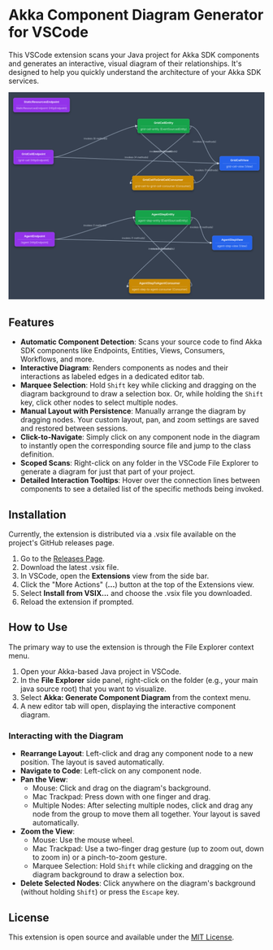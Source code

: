 # **Akka Component Diagram Generator for VSCode**

This VSCode extension scans your Java project for Akka SDK components and generates an interactive, visual diagram of their relationships. It's designed to help you quickly understand the architecture of your Akka SDK services.

![diagram](example-component-diagram.png)

## **Features**

* **Automatic Component Detection**: Scans your source code to find Akka SDK components like Endpoints, Entities, Views, Consumers, Workflows, and more.
* **Interactive Diagram**: Renders components as nodes and their interactions as labeled edges in a dedicated editor tab.
* **Marquee Selection**: Hold `Shift` key while clicking and dragging on the diagram background to draw a selection box. Or, while holding the `Shift` key, click other nodes to select multiple nodes.
* **Manual Layout with Persistence**: Manually arrange the diagram by dragging nodes. Your custom layout, pan, and zoom settings are saved and restored between sessions.
* **Click-to-Navigate**: Simply click on any component node in the diagram to instantly open the corresponding source file and jump to the class definition.
* **Scoped Scans**: Right-click on any folder in the VSCode File Explorer to generate a diagram for just that part of your project.
* **Detailed Interaction Tooltips**: Hover over the connection lines between components to see a detailed list of the specific methods being invoked.

## **Installation**

Currently, the extension is distributed via a .vsix file available on the project's GitHub releases page.

1. Go to the [Releases Page](https://github.com/mckeeh3/akka-component-diagram-vscode-extension/releases).
2. Download the latest .vsix file.
3. In VSCode, open the **Extensions** view from the side bar.
4. Click the "More Actions" (**...**) button at the top of the Extensions view.
5. Select **Install from VSIX...** and choose the .vsix file you downloaded.
6. Reload the extension if prompted.

## **How to Use**

The primary way to use the extension is through the File Explorer context menu.

1. Open your Akka-based Java project in VSCode.
2. In the **File Explorer** side panel, right-click on the folder (e.g., your main java source root) that you want to visualize.
3. Select **Akka: Generate Component Diagram** from the context menu.
4. A new editor tab will open, displaying the interactive component diagram.

### **Interacting with the Diagram**

* **Rearrange Layout**: Left-click and drag any component node to a new position. The layout is saved automatically.
* **Navigate to Code**: Left-click on any component node.
* **Pan the View**:
  * Mouse: Click and drag on the diagram's background.
  * Mac Trackpad: Press down with one finger and drag.
  * Multiple Nodes: After selecting multiple nodes, click and drag any node from the group to move them all together. Your layout is saved automatically.
* **Zoom the View**:
  * Mouse: Use the mouse wheel.
  * Mac Trackpad: Use a two-finger drag gesture (up to zoom out, down to zoom in) or a pinch-to-zoom gesture.
  * Marquee Selection: Hold `Shift` while clicking and dragging on the diagram background to draw a selection box.
* **Delete Selected Nodes**: Click anywhere on the diagram's background (without holding `Shift`) or press the `Escape` key.

## **License**

This extension is open source and available under the [MIT License](http://docs.google.com/LICENSE.md).
